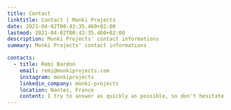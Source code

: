 ```yaml
---
title: Contact
linktitle: Contact | Monki Projects
date: 2021-04-02T00:43:35.460+02:00
lastmod: 2021-04-02T00:43:35.460+02:00
description: Monki Projects' contact informations
summary: Monki Projects' contact informations

contacts:
  - title: Rémi Bardon
    email: remi@monkiprojects.com
    instagram: monkiprojects
    linkedin_company: monki-projects
    location: Nantes, France
    content: I try to answer as quickly as possible, so don't hesitate and reach out to me.
---
```

